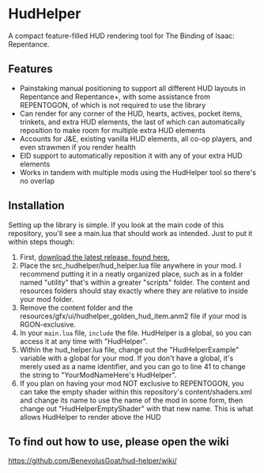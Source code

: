 # HudHelper
 A compact feature-filled HUD rendering tool for The Binding of Isaac: Repentance.

## Features

- Painstaking manual positioning to support all different HUD layouts in Repentance and Repentance+, with some assistance from REPENTOGON, of which is not required to use the library
- Can render for any corner of the HUD, hearts, actives, pocket items, trinkets, and extra HUD elements, the last of which can automatically reposition to make room for multiple extra HUD elements
- Accounts for J&E, existing vanilla HUD elements, all co-op players, and even strawmen if you render health
- EID support to automatically reposition it with any of your extra HUD elements
- Works in tandem with multiple mods using the HudHelper tool so there's no overlap

## Installation
Setting up the library is simple. If you look at the main code of this repository, you'll see a main.lua that should work as intended. Just to put it within steps though:
1. First, [download the latest release, found here.](https://github.com/BenevolusGoat/hud-helper/releases/)
2. Place the src_hudhelper/hud_helper.lua file anywhere in your mod. I recommend putting it in a neatly organized place, such as in a folder named "utility" that's within a greater "scripts" folder. The content and resources folders should stay exactly where they are relative to inside your mod folder.
3. Remove the content folder and the resources/gfx/ui/hudhelper_golden_hud_item.anm2 file if your mod is RGON-exclusive.
4. In your `main.lua` file, `include` the file. HudHelper is a global, so you can access it at any time with "HudHelper".
5. Within the hud_helper.lua file, change out the "HudHelperExample" variable with a global for your mod. If you don't have a global, it's merely used as a name identifier, and you can go to line 41 to change the string to "YourModNameHere's HudHelper".
6. If you plan on having your mod NOT exclusive to REPENTOGON, you can take the empty shader within this repository's content/shaders.xml and change its name to use the name of the mod in some form, then change out "HudHelperEmptyShader" with that new name. This is what allows HudHelper to render above the HUD

## To find out how to use, please open the wiki
https://github.com/BenevolusGoat/hud-helper/wiki/
